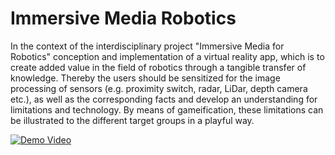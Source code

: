 # Immersive Media Robotics

In the context of the interdisciplinary project "Immersive Media for Robotics" conception and implementation of a virtual reality app, which is to create added value in the field of robotics through a tangible transfer of knowledge. Thereby the users should be sensitized for the image processing of sensors (e.g. proximity switch, radar, LiDar, depth camera etc.), as well as the corresponding facts and develop an understanding for limitations and technology. By means of gameification, these limitations can be illustrated to the different target groups in a playful way.

[![Demo Video](https://thumbs.gfycat.com/VibrantHeavyFrogmouth-size_restricted.gif)](https://youtu.be/7oE6-0aCCRg)
